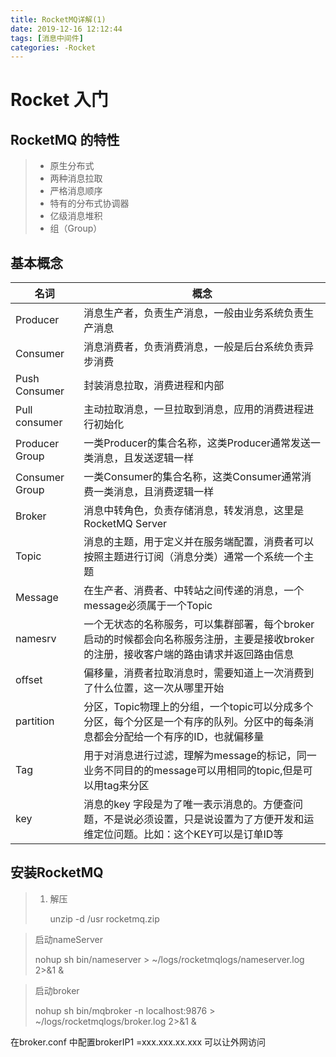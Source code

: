 ```yaml
---
title: RocketMQ详解(1)
date: 2019-12-16 12:12:44
tags: [消息中间件]
categories: -Rocket
---
```


# Rocket 入门

## RocketMQ 的特性

>   -   原生分布式
>   -   两种消息拉取
>   -   严格消息顺序
>   -   特有的分布式协调器
>   -   亿级消息堆积
>   -   组（Group）

## 基本概念

| 名词           | 概念                                                         |
| -------------- | ------------------------------------------------------------ |
| Producer       | 消息生产者，负责生产消息，一般由业务系统负责生产消息         |
| Consumer       | 消息消费者，负责消费消息，一般是后台系统负责异步消费         |
| Push Consumer  | 封装消息拉取，消费进程和内部                                 |
| Pull consumer  | 主动拉取消息，一旦拉取到消息，应用的消费进程进行初始化       |
| Producer Group | 一类Producer的集合名称，这类Producer通常发送一类消息，且发送逻辑一样 |
| Consumer Group | 一类Consumer的集合名称，这类Consumer通常消费一类消息，且消费逻辑一样 |
| Broker         | 消息中转角色，负责存储消息，转发消息，这里是RocketMQ Server  |
| Topic          | 消息的主题，用于定义并在服务端配置，消费者可以按照主题进行订阅（消息分类）通常一个系统一个主题 |
| Message        | 在生产者、消费者、中转站之间传递的消息，一个message必须属于一个Topic |
| namesrv        | 一个无状态的名称服务，可以集群部署，每个broker启动的时候都会向名称服务注册，主要是接收broker的注册，接收客户端的路由请求并返回路由信息 |
| offset         | 偏移量，消费者拉取消息时，需要知道上一次消费到了什么位置，这一次从哪里开始 |
| partition      | 分区，Topic物理上的分组，一个topic可以分成多个分区，每个分区是一个有序的队列。分区中的每条消息都会分配给一个有序的ID，也就偏移量 |
| Tag            | 用于对消息进行过滤，理解为message的标记，同一业务不同目的的message可以用相同的topic,但是可以用tag来分区 |
| key            | 消息的key 字段是为了唯一表示消息的。方便查问题，不是说必须设置，只是说设置为了方便开发和运维定位问题。比如：这个KEY可以是订单ID等 |

## 安装RocketMQ

>   1.  解压 
>
>       unzip -d /usr rocketmq.zip

>   启动nameServer 
>
>   nohup sh bin/nameserver > ~/logs/rocketmqlogs/nameserver.log 2>&1 &

>   启动broker
>
>   nohup sh bin/mqbroker -n localhost:9876 > ~/logs/rocketmqlogs/broker.log 2>&1 &

在broker.conf 中配置brokerIP1 =xxx.xxx.xx.xxx 可以让外网访问





